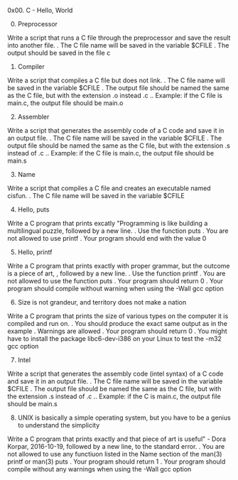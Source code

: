 0x00. C - Hello, World

0. Preprocessor

Write a script that runs a C file through the preprocessor and save the result into another file.
. The C file name will be saved in the variable $CFILE
. The output should be saved in the file c

1. Compiler

Write a script that compiles a C file but does not link.
. The C file name will be saved in the variable $CFILE
. The output file should be named the same as the C file, but with the extension .o instead .c
.. Example: if the C file is main.c, the output file should be main.o

2. Assembler

Write a script that generates the assembly code of a C code and save it in an output file.
. The C file name will be saved in the variable $CFILE
. The output file should be named the same as the C file, but with the extension .s instead of .c
.. Example: if the C file is main.c, the output file should be main.s

3. Name

Write a script that compiles a C file and creates an executable named cisfun.
. The C file name will be saved in the variable $CFILE

4. Hello, puts

Write a C program that prints excatly "Programming is like building a multilingual puzzle, followed by a new line.
. Use the function puts
. You are not allowed to use printf
. Your program should end with the value 0

5. Hello, printf

Write a C program that prints exactly with proper grammar, but the outcome is a piece of art, , followed by a new line.
. Use the function printf
. You are not allowed to use the function puts
. Your program should return 0
. Your program should compile without warning when using the -Wall gcc option

6. Size is not grandeur, and territory does not make a nation

Write a C program that prints the size of various types on the computer it is compiled and run on.
. You should produce the exact same output as in the example
. Warnings are allowed
. Your program should return 0
. You might have to install the package libc6-dev-i386 on your Linux to test the -m32 gcc option

7. Intel

Write a script that generates the assembly code (intel syntax) of a C code and save it in an output file.
. The C file name will be saved in the variable $CFILE
. The output file should be named the same as the C file, but with the extension .s instead of .c
.. Example: if the C is main.c, the output file should be main.s

8. UNIX is basically a simple operating system, but you have to be a genius to understand the simplicity

Write a C program that prints exactly and that piece of art is useful" - Dora Korpar, 2016-10-19, followed by a new line, to the standard error.
. You are not allowed to use any functiuon listed in the Name section of the man(3) printf or man(3) puts
. Your program should return 1
. Your program should compile without any warnings when using the -Wall gcc option
